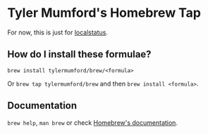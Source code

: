 # Tyler Mumford's Homebrew Tap

For now, this is just for [localstatus].

[localstatus]: https://github.com/tylermumford/localstatus

## How do I install these formulae?

`brew install tylermumford/brew/<formula>`

Or `brew tap tylermumford/brew` and then `brew install <formula>`.

## Documentation

`brew help`, `man brew` or check [Homebrew's documentation](https://docs.brew.sh).
